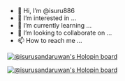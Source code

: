 - 👋 Hi, I’m @isuru886
- 👀 I’m interested in ...
- 🌱 I’m currently learning ...
- 💞️ I’m looking to collaborate on ...
- 📫 How to reach me ...

[![@isurusandaruwan's Holopin board](https://holopin.me/isurusandaruwan)](https://holopin.io/@isurusandaruwan)


<!---
isuru886/isuru886 is a ✨ special ✨ repository because its `README.md` (this file) appears on your GitHub profile.
You can click the Preview link to take a look at your changes.
--->
[![@isurusandaruwan's Holopin board](https://holopin.me/isurusandaruwan)](https://holopin.io/@isurusandaruwan)
